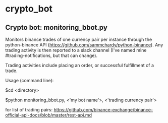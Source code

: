 # crypto_bot

## Crypto bot: monitoring_bbot.py

Monitors binance trades of one currency pair per instance through the python-binance API (https://github.com/sammchardy/python-binance). Any trading activity is then reported to a slack channel (I've named mine #trading-notifications, but that can change).

Trading activities include placing an order, or successful fulfillment of a trade. 

Usage (command line):

$cd \<directory\>

$python monitoring_bbot.py, \<'my bot name'\>, \<'trading currency pair'\>

for list of trading pairs: https://github.com/binance-exchange/binance-official-api-docs/blob/master/rest-api.md
